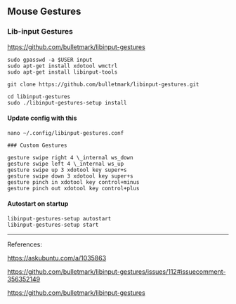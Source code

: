 ## Mouse Gestures

### Lib-input Gestures

https://github.com/bulletmark/libinput-gestures

```
sudo gpasswd -a $USER input
sudo apt-get install xdotool wmctrl
sudo apt-get install libinput-tools
```

```
git clone https://github.com/bulletmark/libinput-gestures.git

cd libinput-gestures
sudo ./libinput-gestures-setup install
```

#### Update config with this

```
nano ~/.config/libinput-gestures.conf
```

```
### Custom Gestures

gesture swipe right 4 \_internal ws_down
gesture swipe left 4 \_internal ws_up
gesture swipe up 3 xdotool key super+s
gesture swipe down 3 xdotool key super+s
gesture pinch in xdotool key control+minus
gesture pinch out xdotool key control+plus
```

#### Autostart on startup

```
libinput-gestures-setup autostart
libinput-gestures-setup start
```

<hr />

References:

https://askubuntu.com/a/1035863

https://github.com/bulletmark/libinput-gestures/issues/112#issuecomment-356352149

https://github.com/bulletmark/libinput-gestures

```

```
